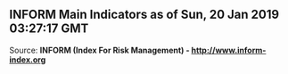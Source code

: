 ## INFORM Main Indicators as of Sun, 20 Jan 2019 03:27:17 GMT

Source: **INFORM (Index For Risk Management) - http://www.inform-index.org**